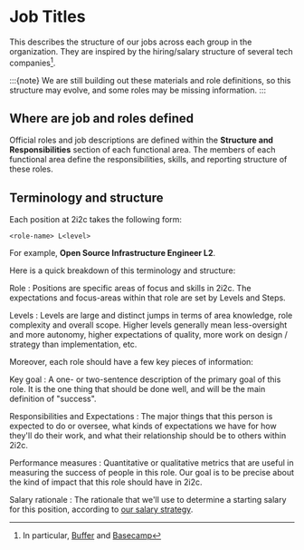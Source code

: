 # Job Titles

This describes the structure of our jobs across each group in the organization. They are inspired by the hiring/salary structure of several tech companies[^job-refs].

:::{note}
We are still building out these materials and role definitions, so this structure may evolve, and some roles may be missing information.
:::

## Where are job and roles defined

Official roles and job descriptions are defined within the **Structure and Responsibilities** section of each functional area.
The members of each functional area define the responsibilities, skills, and reporting structure of these roles.  

## Terminology and structure

Each position at 2i2c takes the following form:

```
<role-name> L<level>
```

For example, **Open Source Infrastructure Engineer L2**.

Here is a quick breakdown of this terminology and structure:

Role
: Positions are specific areas of focus and skills in 2i2c. The expectations and focus-areas within that role are set by Levels and Steps.

Levels
: Levels are large and distinct jumps in terms of area knowledge, role complexity and overall scope. Higher levels generally mean less-oversight and more autonomy, higher expectations of quality, more work on design / strategy than implementation, etc.

Moreover, each role should have a few key pieces of information:

Key goal
: A one- or two-sentence description of the primary goal of this role. It is the one thing that should be done well, and will be the main definition of "success".

Responsibilities and Expectations
: The major things that this person is expected to do or oversee, what kinds of expectations we have for how they'll do their work, and what their relationship should be to others within 2i2c.

Performance measures
: Quantitative or qualitative metrics that are useful in measuring the success of people in this role. Our goal is to be precise about the kind of impact that this role should have in 2i2c.

Salary rationale
: The rationale that we'll use to determine a starting salary for this position, according to [our salary strategy](compensation.md).

[^job-refs]: In particular, [Buffer](https://buffer.com/resources/salary-formula-changes-2019/) and [Basecamp](https://m.signalvnoise.com/how-we-pay-people-at-basecamp/)

